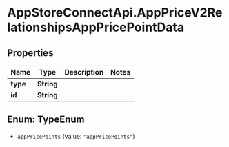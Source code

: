 # AppStoreConnectApi.AppPriceV2RelationshipsAppPricePointData

## Properties

Name | Type | Description | Notes
------------ | ------------- | ------------- | -------------
**type** | **String** |  | 
**id** | **String** |  | 



## Enum: TypeEnum


* `appPricePoints` (value: `"appPricePoints"`)




